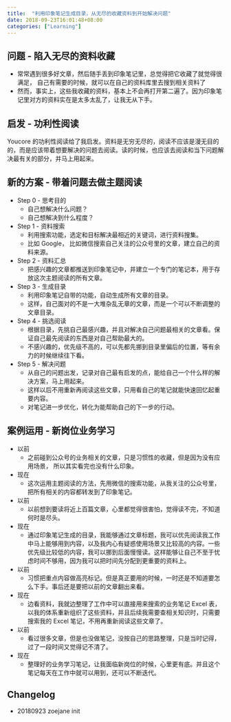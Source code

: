 ```yaml
---
title:  "利用印象笔记生成目录，从无尽的收藏资料到开始解决问题"
date: 2018-09-23T16:01:48+08:00
categories: ["Learning"]
---
```


## 问题 - 陷入无尽的资料收藏

- 常常遇到很多好文章，然后随手丢到印象笔记里，总觉得把它收藏了就觉得很满足， 自己有需要的时候，就可以在自己的资料库里去搜到相关资料了
- 然而，事实上，这些我收藏的资料，基本上不会再打开第二遍了。因为印象笔记里对方的资料实在是太多太乱了，让我无从下手。

## 启发 - 功利性阅读

Youcore 的功利性阅读给了我启发。资料是无穷无尽的，阅读不应该是漫无目的的，而是应该带着想要解决的问题去阅读。读的时候，也应该去阅读和当下问题解决最有关的部分，并马上用起来。

## 新的方案 - 带着问题去做主题阅读

- Step 0 - 思考目的
    - 自己想解决什么问题？
    - 自己想解决到什么程度？
- Step 1 - 资料搜索
    - 利用搜索功能，选定和目标解决最相近的关键词，进行资料搜集。
    - 比如 Google， 比如微信搜索自己关注的公众号里的文章，建立自己的资料来源。
- Step 2 - 资料汇总
    - 把感兴趣的文章都推送到印象笔记中，并建立一个专门的笔记本，用于存放这次主题阅读的所有文章。
- Step 3 - 生成目录
    - 利用印象笔记自带的功能，自动生成所有文章的目录。
    - 这样，自己面对的不是一大堆杂乱无章的文章，而是一个可以不断调整的文章目录。
- Step 4 - 挑选阅读
    - 根据目录，先挑自己最感兴趣，并且对解决自己问题最相关的文章看。保证自己最先阅读的东西是对自己帮助最大的。
    - 不感兴趣的，优先级不高的，可以先都先挪到目录里偏后的位置，等有余力的时候继续往下看。
- Step 5 - 解决问题
    - 从自己的问题出发，记录对自己最有启发的点，能给自己一个什么样的解决方案，马上用起来。
    - 这样以后不用重新再阅读这些文章，只用看自己的笔记就能快速回忆起重要内容。
    - 对笔记进一步优化，转化为能帮助自己的下一步的行动。

## 案例运用 - 新岗位业务学习

- 以前
    - 之前碰到公众号的业务相关的文章，只是习惯性的收藏，但是因为没有应用场景， 所以其实看完也没有什么印象。
- 现在
    - 这次运用主题阅读的方法，先用微信的搜索功能，从我关注的公众号里，把所有相关的内容都转发到了印象笔记。
- 以前
    - 以前想到要读将近上百篇文章，心里都觉得很害怕，觉得读不完，不知道何时是尽头。
- 现在
    - 通过印象笔记生成的目录，我能够通过文章标题，我可以优先阅读我工作中马上能够用到内容，以及我内心有疑惑使用场景又比较高的内容。一些优先级比较低的内容，我可以挪到后面慢慢读。这样能够让自己不至于忧虑时间不够用，因为我可以把时间先分配到更重要的资料上。
- 以前
    - 习惯把重点内容做高亮标记。但是真正要用的时候，一时还是不知道要怎么下手。事后还是要把以前的文章翻出来看。
- 现在
    - 边看资料，我就边整理了工作中可以直接用来搜索的业务笔记 Excel 表，以我的体系重新组织了这些资料，并且后续我需要查相关知识时，只需要搜索我的 Excel 笔记，不用再重新阅读这些文章了。
- 以前
    - 看过很多文章，但是也没做笔记，没按自己的思路整理，只是当时记得，过了一段时间又觉得记不清了。
- 现在
    - 整理好的业务学习笔记，让我面临新岗位的时候，心里更有底。并且这个笔记每天在工作中就可以用到，还可以不断迭代。

## Changelog

- 20180923 zoejane init
